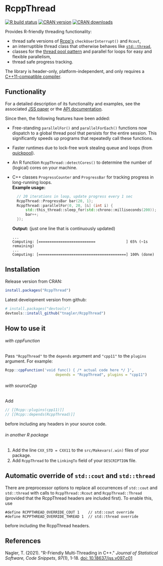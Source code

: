 # RcppThread

<!-- badges: start -->
[![R build status](https://github.com/tnagler/RcppThread/workflows/R-CMD-check/badge.svg)](https://github.com/tnagler/RcppThread/actions)
[![CRAN version](http://www.r-pkg.org/badges/version/RcppThread)](https://cran.r-project.org/package=RcppThread) 
[![CRAN downloads](http://cranlogs.r-pkg.org/badges/RcppThread)](https://cran.r-project.org/package=RcppThread)
<!-- badges: end -->

Provides R-friendly threading functionality: 

  * thread safe versions of [Rcpp's](http://www.rcpp.org/)
    `checkUserInterrupt()` and `Rcout`,
  * an interruptible thread class that otherwise behaves like 
   [`std::thread`](http://en.cppreference.com/w/cpp/thread/thread),
  * classes for the [thread pool
    pattern](https://en.wikipedia.org/wiki/Thread_pool) and parallel for loops
    for easy and flexible parallelism,
  * thread safe progress tracking.

The library is header-only, platform-independent, and only 
requires a 
[C++11-compatible compiler](http://en.cppreference.com/w/cpp/compiler_support#cpp11).

## Functionality

For a detailed description of its functionality and examples, see the associated
[JSS paper](https://doi.org/10.18637/jss.v097.c01)
or the [API documentation](https://tnagler.github.io/RcppThread/).

Since then, the following features have been added:

- Free-standing `parallelFor()` and `parallelForEach()` functions now dispatch 
  to a global thread pool that persists for the entire session. This 
  significantly speeds up programs that repeatedly call these functions.

- Faster runtimes due to lock-free work stealing queue and loops (from [quickpool](https://github.com/tnagler/quickpool)).

- An R function `RcppThread::detectCores()` to determine the number of (logical)
  cores on your machine.

- C++ classes `ProgressCounter` and `ProgressBar` for tracking progress in 
  long-running loops.  
  **Example usage:**
  ``` cpp
    // 20 iterations in loop, update progress every 1 sec
    RcppThread::ProgressBar bar(20, 1);
    RcppThread::parallelFor(0, 20, [&] (int i) {
        std::this_thread::sleep_for(std::chrono::milliseconds(200));
        bar++;
    });
  ```
  **Output:** (just one line that is continuously updated)
  ``` 
  ...
  Computing: [==========================              ] 65% (~1s remaining)       
  ...
  Computing: [========================================] 100% (done) 
  ```

## Installation

Release version from CRAN:

``` r
install.packages("RcppThread")
```

Latest development version from github:

``` r
# install.packages("devtools")
devtools::install_github("tnagler/RcppThread")
```

## How to use it

###### with cppFunction

Pass `"RcppThread"` to the `depends` argument and `"cpp11"` to the `plugins`
argument. For example:
``` r
Rcpp::cppFunction('void func() { /* actual code here */ }', 
                       depends = "RcppThread", plugins = "cpp11")
```

###### with sourceCpp

Add 
``` cpp
// [[Rcpp::plugins(cpp11)]]
// [[Rcpp::depends(RcppThread)]]
```
before including any headers in your source code.

###### in another R package

1. Add the line `CXX_STD = CXX11` to the `src/Makevars(.win)` files of your package.
2. Add `RcppThread` to the `LinkingTo` field of your `DESCRIPTION` file.

## Automatic override of `std::cout` and `std::thread`

There are preprocessor options to replace all occurrences of `std::cout` and 
`std::thread` with calls to `RcppThread::Rcout` and `RcppThread::Thread` 
(provided that the RcppThread headers are included first). To enable this, use 
```
#define RCPPTHREAD_OVERRIDE_COUT 1    // std::cout override
#define RCPPTHREAD_OVERRIDE_THREAD 1  // std::thread override
```
before including the RcppThread headers.


## References

Nagler, T. (2021). "R-Friendly Multi-Threading in C++." _Journal of Statistical
Software, Code Snippets_, *97*(1), 1-18. [doi: 10.18637/jss.v097.c01](https://doi.org/10.18637/jss.v097.c01)

